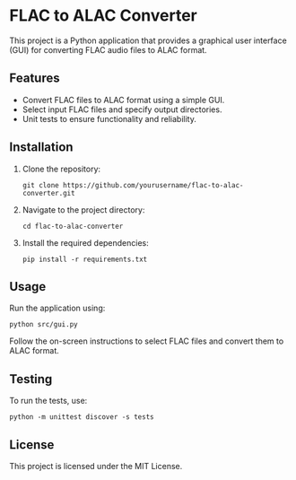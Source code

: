 # FLAC to ALAC Converter

This project is a Python application that provides a graphical user interface (GUI) for converting FLAC audio files to ALAC format. 

## Features

- Convert FLAC files to ALAC format using a simple GUI.
- Select input FLAC files and specify output directories.
- Unit tests to ensure functionality and reliability.

## Installation

1. Clone the repository:
   ```
   git clone https://github.com/yourusername/flac-to-alac-converter.git
   ```
2. Navigate to the project directory:
   ```
   cd flac-to-alac-converter
   ```
3. Install the required dependencies:
   ```
   pip install -r requirements.txt
   ```

## Usage

Run the application using:
```
python src/gui.py
```

Follow the on-screen instructions to select FLAC files and convert them to ALAC format.

## Testing

To run the tests, use:
```
python -m unittest discover -s tests
```

## License

This project is licensed under the MIT License.
